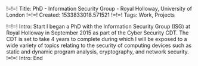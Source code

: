 !=!=! Title: PhD - Information Security Group - Royal Holloway, University of London
!=!=! Created: 1533833018.571521
!=!=! Tags: Work, Projects

!=!=! Intro: Start
I began a PhD with the Information Security Group (ISG) at Royal Holloway in September 2015 as part of the Cyber Security CDT. The CDT is set to take 4 years to complete during which I will be exposed to a wide variety of topics relating to the security of computing devices such as static and dynamic program analysis, cryptography, and network security.
!=!=! Intro: End
